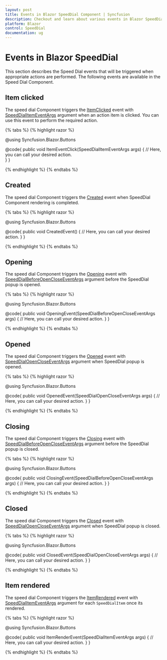 ```yaml
---
layout: post
title: Events in Blazor SpeedDial Component | Syncfusion
description: Checkout and learn about various events in Blazor SpeedDial component and much more.
platform: Blazor
control: SpeedDial
documentation: ug
---
```


# Events in Blazor SpeedDial

This section describes the Speed Dial events that will be triggered when appropriate actions are performed. The following events are available in the Speed Dial Component.

## Item clicked

The speed dial Component triggers the [ItemClicked](https://help.syncfusion.com/cr/blazor/Syncfusion.Blazor.Buttons.SfSpeedDial.html#Syncfusion_Blazor_Buttons_SfSpeedDial_ItemClicked) event with [SpeedDialItemEventArgs](https://help.syncfusion.com/cr/blazor/Syncfusion.Blazor.Buttons.SpeedDialItemEventArgs.html) argument when an action item is clicked. You can use this event to perform the required action.

{% tabs %}
{% highlight razor %}

@using Syncfusion.Blazor.Buttons

<SfSpeedDial OpenIconCss="e-icons e-edit" ItemClicked="ItemEventClick">
    <SpeedDialItems>
        <SpeedDialItem IconCss="e-icons e-cut"/>
        <SpeedDialItem IconCss="e-icons e-copy"/>
        <SpeedDialItem IconCss="e-icons e-paste"/>
    </SpeedDialItems>        
</SfSpeedDial>

@code{
    public void ItemEventClick(SpeedDialItemEventArgs args)
    {
        // Here, you can call your desired action.        
    }
}

{% endhighlight %}
{% endtabs %}

## Created

The speed dial Component triggers the [Created](https://help.syncfusion.com/cr/blazor/Syncfusion.Blazor.Buttons.SfSpeedDial.html#Syncfusion_Blazor_Buttons_SfSpeedDial_Created) event when SpeedDial Component rendering is completed.

{% tabs %}
{% highlight razor %}

@using Syncfusion.Blazor.Buttons

<SfSpeedDial Created="CreatedEvent" OpenIconCss="e-icons e-edit">
    <SpeedDialItems>
        <SpeedDialItem IconCss="e-icons e-cut"/>
        <SpeedDialItem IconCss="e-icons e-copy"/>
        <SpeedDialItem IconCss="e-icons e-paste"/>
    </SpeedDialItems>
</SfSpeedDial>

@code{
    public void CreatedEvent()
    {
        // Here, you can call your desired action.
    }
}

{% endhighlight %}
{% endtabs %}

## Opening

The speed dial Component triggers the [Opening](https://help.syncfusion.com/cr/blazor/Syncfusion.Blazor.Buttons.SfSpeedDial.html#Syncfusion_Blazor_Buttons_SfSpeedDial_Opening) event with [SpeedDialBeforeOpenCloseEventArgs](https://help.syncfusion.com/cr/blazor/Syncfusion.Blazor.Buttons.SpeedDialBeforeOpenCloseEventArgs.html) argument before the SpeedDial popup is opened.

{% tabs %}
{% highlight razor %}

@using Syncfusion.Blazor.Buttons

<SfSpeedDial Opening="OpeningEvent" OpenIconCss="e-icons e-edit">
    <SpeedDialItems>
        <SpeedDialItem IconCss="e-icons e-cut"/>
        <SpeedDialItem IconCss="e-icons e-copy"/>
        <SpeedDialItem IconCss="e-icons e-paste"/>
    </SpeedDialItems>
</SfSpeedDial>

@code{
    public void OpeningEvent(SpeedDialBeforeOpenCloseEventArgs args)
    {
        // Here, you can call your desired action.
    }
}

{% endhighlight %}
{% endtabs %}

## Opened

The speed dial Component triggers the [Opened](https://help.syncfusion.com/cr/blazor/Syncfusion.Blazor.Buttons.SfSpeedDial.html#Syncfusion_Blazor_Buttons_SfSpeedDial_Opened) event with [SpeedDialOpenCloseEventArgs](https://help.syncfusion.com/cr/blazor/Syncfusion.Blazor.Buttons.SpeedDialOpenCloseEventArgs.html) argument when SpeedDial popup is opened.

{% tabs %}
{% highlight razor %}

@using Syncfusion.Blazor.Buttons

<SfSpeedDial Opened="OpenedEvent" OpenIconCss="e-icons e-edit">
    <SpeedDialItems>
        <SpeedDialItem IconCss="e-icons e-cut"/>
        <SpeedDialItem IconCss="e-icons e-copy"/>
        <SpeedDialItem IconCss="e-icons e-paste"/>
    </SpeedDialItems>
</SfSpeedDial>

@code{
    public void OpenedEvent(SpeedDialOpenCloseEventArgs args)
    {
        // Here, you can call your desired action.
    }
}

{% endhighlight %}
{% endtabs %}

## Closing

The speed dial Component triggers the [Closing](https://help.syncfusion.com/cr/blazor/Syncfusion.Blazor.Buttons.SfSpeedDial.html#Syncfusion_Blazor_Buttons_SfSpeedDial_Closing) event with [SpeedDialBeforeOpenCloseEventArgs](https://help.syncfusion.com/cr/blazor/Syncfusion.Blazor.Buttons.SpeedDialBeforeOpenCloseEventArgs.html) argument before the SpeedDial popup is closed.

{% tabs %}
{% highlight razor %}

@using Syncfusion.Blazor.Buttons

<SfSpeedDial Closing="ClosingEvent" OpenIconCss="e-icons e-edit">
    <SpeedDialItems>
        <SpeedDialItem IconCss="e-icons e-cut"/>
        <SpeedDialItem IconCss="e-icons e-copy"/>
        <SpeedDialItem IconCss="e-icons e-paste"/>
    </SpeedDialItems>
</SfSpeedDial>

@code{
    public void ClosingEvent(SpeedDialBeforeOpenCloseEventArgs args)
    {
        // Here, you can call your desired action.
    }
}

{% endhighlight %}
{% endtabs %}

## Closed

The speed dial Component triggers the [Closed](https://help.syncfusion.com/cr/blazor/Syncfusion.Blazor.Buttons.SfSpeedDial.html#Syncfusion_Blazor_Buttons_SfSpeedDial_Closed) event with [SpeedDialOpenCloseEventArgs](https://help.syncfusion.com/cr/blazor/Syncfusion.Blazor.Buttons.SpeedDialOpenCloseEventArgs.html) argument when SpeedDial popup is closed.

{% tabs %}
{% highlight razor %}

@using Syncfusion.Blazor.Buttons

<SfSpeedDial Closed="ClosedEvent" OpenIconCss="e-icons e-edit">
    <SpeedDialItems>
        <SpeedDialItem IconCss="e-icons e-cut"/>
        <SpeedDialItem IconCss="e-icons e-copy"/>
        <SpeedDialItem IconCss="e-icons e-paste"/>
    </SpeedDialItems>
</SfSpeedDial>

@code{
    public void ClosedEvent(SpeedDialOpenCloseEventArgs args)
    {
        // Here, you can call your desired action.
    }
}

{% endhighlight %}
{% endtabs %}

## Item rendered

The speed dial Component triggers the [ItemRendered](https://help.syncfusion.com/cr/blazor/Syncfusion.Blazor.Buttons.SfSpeedDial.html#Syncfusion_Blazor_Buttons_SfSpeedDial_ItemRendered) event with [SpeedDialItemEventArgs](https://help.syncfusion.com/cr/blazor/Syncfusion.Blazor.Buttons.SpeedDialItemEventArgs.html) argument for each `SpeedDialItem` once its rendered.

{% tabs %}
{% highlight razor %}

@using Syncfusion.Blazor.Buttons

<SfSpeedDial ItemRendered="ItemRenderEvent" OpenIconCss="e-icons e-edit">
    <SpeedDialItems>
        <SpeedDialItem IconCss="e-icons e-cut"/>
        <SpeedDialItem IconCss="e-icons e-copy"/>
        <SpeedDialItem IconCss="e-icons e-paste"/>
    </SpeedDialItems>
</SfSpeedDial>

@code{
    public void ItemRenderEvent(SpeedDialItemEventArgs args)
    {
        // Here, you can call your desired action.
    }
}

{% endhighlight %}
{% endtabs %}